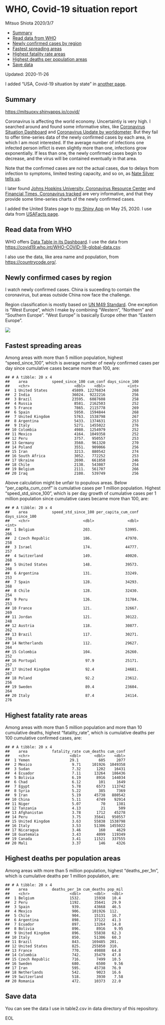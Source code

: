 WHO, Covid-19 situation report
================
Mitsuo Shiota
2020/3/7

  - [Summary](#summary)
  - [Read data from WHO](#read-data-from-who)
  - [Newly confirmed cases by region](#newly-confirmed-cases-by-region)
  - [Fastest spreading areas](#fastest-spreading-areas)
  - [Highest fatality rate areas](#highest-fatality-rate-areas)
  - [Highest deaths per population
    areas](#highest-deaths-per-population-areas)
  - [Save data](#save-data)

Updated: 2020-11-26

I added “USA, Covid-19 situation by state” in [another page](USA.md).

## Summary

<https://mitsuoxv.shinyapps.io/covid/>

Coronavirus is affecting the world economy. Uncertaintiy is very high. I
searched around and found some informative sites, like [Coronavirus
Situation
Dashboard](https://who.maps.arcgis.com/apps/opsdashboard/index.html#/c88e37cfc43b4ed3baf977d77e4a0667)
and [Coronavirus Update by
worldometer](https://www.worldometers.info/coronavirus/). But they fail
to offer time-series data of the newly confirmed cases by each area, in
which I am most interested. If the average number of infections one
infected person inflict is even slightly more than one, infections grow
exponentially. If less than one, the newly confirmed cases begin to
decrease, and the virus will be contained eventually in that area.

Note that the confirmed cases are not the actual cases, due to delays
from infection to symptoms, limited testing capacity, and so on, as
[Nate Silver tells
us](https://fivethirtyeight.com/features/coronavirus-case-counts-are-meaningless/).

I later found [Johns Hopkins University, Coronavirus Resource
Center](https://coronavirus.jhu.edu/) and [Financial Times, Coronavirus
tracked](https://www.ft.com/content/a26fbf7e-48f8-11ea-aeb3-955839e06441)
are very informative, and that they provide some time-series charts of
the newly confirmed cases.

I added the United States page to [my Shiny
App](https://mitsuoxv.shinyapps.io/covid/) on May 25, 2020. I use data
from [USAFacts
page](https://usafacts.org/visualizations/coronavirus-covid-19-spread-map/).

## Read data from WHO

WHO offers [Data Table in its Dashboard](https://covid19.who.int/table).
I use the data from
<https://covid19.who.int/WHO-COVID-19-global-data.csv>.

I also use the data, like area name and population, from
<https://countrycode.org/>.

## Newly confirmed cases by region

I watch newly confirmed cases. China is suceeding to contain the
coronavirus, but areas outside China now face the challenge.

Region classification is mostly based on [UN M49
Standard](https://unstats.un.org/unsd/methodology/m49/). One exception
is “West Europe”, which I make by combining “Western”, “Northern” and
“Southern Europe”. “West Europe” is basically Europe other than
“Eastern Europe”.

![](README_files/figure-gfm/chart-1.png)<!-- -->

## Fastest spreading areas

Among areas with more than 5 million population, highest
“speed\_since\_100”, which is average number of newly confirmed cases
per day since cumulative cases became more than 100, are:

    ## # A tibble: 20 x 4
    ##    area           speed_since_100 cum_conf days_since_100
    ##    <chr>                    <dbl>    <dbl>          <int>
    ##  1 United States           45809. 12276834            268
    ##  2 India                   36024.  9222216            256
    ##  3 Brazil                  23595.  6087608            258
    ##  4 Russia                   8581.  2162503            252
    ##  5 France                   7865.  2115778            269
    ##  6 Spain                    5950.  1594844            268
    ##  7 United Kingdom           5763.  1538798            267
    ##  8 Argentina                5433.  1374631            253
    ##  9 Italy                    5271.  1455022            276
    ## 10 Colombia                 4980.  1254979            252
    ## 11 Mexico                   4164.  1049358            252
    ## 12 Peru                     3757.   950557            253
    ## 13 Germany                  3560.   961320            270
    ## 14 Poland                   3551.   909066            256
    ## 15 Iran                     3213.   880542            274
    ## 16 South Africa             3052.   772252            253
    ## 17 Ukraine                  2690.   661858            246
    ## 18 Chile                    2138.   543087            254
    ## 19 Belgium                  2111.   561707            266
    ## 20 Iraq                     2108.   539749            256

Above calculation might be unfair to populous areas. Below
“per\_capita\_cum\_conf” is cumulative cases per 1 million population.
Highest “speed\_std\_since\_100”, which is per day growth of cumulative
cases per 1 million population since cumulative cases became more than
100, are:

    ## # A tibble: 20 x 4
    ##    area           speed_std_since_100 per_capita_cum_conf days_since_100
    ##    <chr>                        <dbl>               <dbl>          <int>
    ##  1 Belgium                      203.               53995.            266
    ##  2 Czech Republic               186.               47970.            258
    ##  3 Israel                       174.               44777.            257
    ##  4 Switzerland                  149.               40020.            268
    ##  5 United States                148.               39573.            268
    ##  6 Argentina                    131.               33249.            253
    ##  7 Spain                        128.               34293.            268
    ##  8 Chile                        128.               32430.            254
    ##  9 Peru                         126.               31784.            253
    ## 10 France                       121.               32667.            269
    ## 11 Jordan                       121.               30122.            248
    ## 12 Austria                      118.               30877.            262
    ## 13 Brazil                       117.               30271.            258
    ## 14 Netherlands                  112.               29627.            264
    ## 15 Colombia                     104.               26260.            252
    ## 16 Portugal                      97.9              25171.            257
    ## 17 United Kingdom                92.4              24681.            267
    ## 18 Poland                        92.2              23612.            256
    ## 19 Sweden                        89.4              23604.            264
    ## 20 Italy                         87.4              24114.            276

## Highest fatality rate areas

Among areas with more than 5 million population and more than 10
cumulative deaths, highest “fatality\_rate”, which is cumulative deaths
per 100 cumulative confirmed cases, are:

    ## # A tibble: 20 x 4
    ##    area           fatality_rate cum_deaths cum_conf
    ##    <chr>                  <dbl>      <dbl>    <dbl>
    ##  1 Yemen                  29.1         605     2077
    ##  2 Mexico                  9.71     101926  1049358
    ##  3 Sudan                   7.32       1202    16431
    ##  4 Ecuador                 7.11      13264   186436
    ##  5 Bolivia                 6.19       8916   144034
    ##  6 Chad                    6.12        101     1649
    ##  7 Egypt                   5.78       6573   113742
    ##  8 Syria                   5.22        385     7369
    ##  9 Iran                    5.19      45738   880542
    ## 10 China                   5.11       4749    92914
    ## 11 Niger                   5.07         70     1381
    ## 12 Tanzania                4.13         21      509
    ## 13 Afghanistan             3.78       1712    45278
    ## 14 Peru                    3.75      35641   950557
    ## 15 United Kingdom          3.63      55838  1538798
    ## 16 Italy                   3.53      51306  1455022
    ## 17 Nicaragua               3.46        160     4629
    ## 18 Guatemala               3.43       4099   119349
    ## 19 Canada                  3.41      11521   337555
    ## 20 Mali                    3.37        146     4326

## Highest deaths per population areas

Among areas with more than 5 million population, highest
“deaths\_per\_1m”, which is cumulative deaths per 1 million
population, are:

    ## # A tibble: 20 x 4
    ##    area           deaths_per_1m cum_deaths pop_mil
    ##    <chr>                  <dbl>      <dbl>   <dbl>
    ##  1 Belgium                1532.      15938   10.4 
    ##  2 Peru                   1192.      35641   29.9 
    ##  3 Spain                   939.      43668   46.5 
    ##  4 Mexico                  906.     101926  112.  
    ##  5 Chile                   904.      15131   16.7 
    ##  6 Argentina               898.      37122   41.3 
    ##  7 Ecuador                 897.      13264   14.8 
    ##  8 Bolivia                 896.       8916    9.95
    ##  9 United Kingdom          896.      55838   62.3 
    ## 10 Italy                   850.      51306   60.3 
    ## 11 Brazil                  843.     169485  201.  
    ## 12 United States           825.     255850  310.  
    ## 13 France                  770.      49888   64.8 
    ## 14 Colombia                742.      35479   47.8 
    ## 15 Czech Republic          716.       7499   10.5 
    ## 16 Sweden                  680.       6500    9.56
    ## 17 Iran                    595.      45738   76.9 
    ## 18 Netherlands             542.       9023   16.6 
    ## 19 Switzerland             518.       3930    7.58
    ## 20 Romania                 472.      10373   22.0

## Save data

You can see the data I use in table2.csv in data directory of this
repository.

EOL
